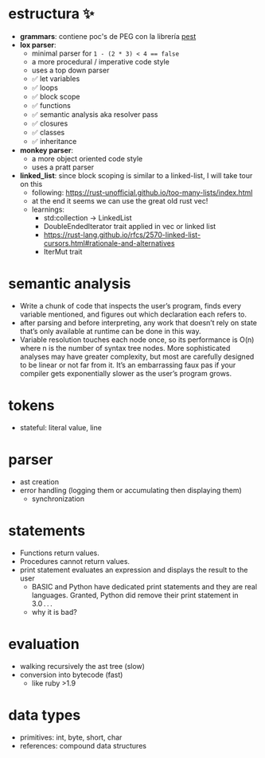 # estructura ✨

- **grammars**: contiene poc's de PEG con la librería [pest](https://pest.rs/book/)
- **lox parser**:
  - minimal parser for `1 - (2 * 3) < 4 == false`
  - a more procedural / imperative code style
  - uses a top down parser
  - ✅ let variables
  - ✅ loops
  - ✅ block scope
  - ✅ functions
  - ✅ semantic analysis aka resolver pass
  - ✅ closures
  - ✅ classes
  - ✅ inheritance
- **monkey parser**:
  - a more object oriented code style
  - uses a pratt parser
- **linked_list**: since block scoping is similar to a linked-list, I will take tour on this
  - following: https://rust-unofficial.github.io/too-many-lists/index.html
  - at the end it seems we can use the great old rust vec!
  - learnings:
    - std:collection -> LinkedList
    - DoubleEndedIterator trait applied in vec or linked list
    - https://rust-lang.github.io/rfcs/2570-linked-list-cursors.html#rationale-and-alternatives
    - IterMut trait

# semantic analysis

- Write a chunk of code that inspects the user’s program, finds every variable mentioned, and figures out which declaration each refers to.
- after parsing and before interpreting, any work that doesn’t rely on state that’s only available at runtime can be done in this way.
- Variable resolution touches each node once, so its performance is O(n) where n is the number of syntax tree nodes. More sophisticated analyses may have greater complexity, but most are carefully designed to be linear or not far from it. It’s an embarrassing faux pas if your compiler gets exponentially slower as the user’s program grows.

# tokens

- stateful: literal value, line

# parser

- ast creation
- error handling (logging them or accumulating then displaying them)
  - synchronization

# statements

- Functions return values.
- Procedures cannot return values.
- print statement evaluates an expression and displays the result to the user
  - BASIC and Python have dedicated print statements and they are real languages. Granted, Python did remove their print statement in 3.0 . . .
  - why it is bad?

# evaluation

- walking recursively the ast tree (slow)
- conversion into bytecode (fast)
  - like ruby >1.9

# data types

- primitives: int, byte, short, char
- references: compound data structures

